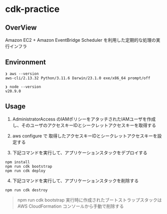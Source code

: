 # cdk-practice

## OverView

Amazon EC2 + Amazon EventBridge Scheduler を利用した定期的な処理の実行インフラ

## Environment

```shell
❯ aws --version
aws-cli/2.13.32 Python/3.11.6 Darwin/23.1.0 exe/x86_64 prompt/off

❯ node --version
v20.9.0
```

## Usage
1. AdministratorAccess のIAMポリシーをアタッチされたIAMユーザを作成し、そのユーザのアクセスキーIDとシークレットアクセスキーを取得する

2. aws configure で 取得したアクセスキーIDとシークレットアクセスキーを設定する

3. 下記コマンドを実行して、アプリケーションスタックをデプロイする

```shell
npm install
npm run cdk bootstrap
npm run cdk deploy
```

4. 下記コマンドを実行して、アプリケーションスタックを削除する
```
npm run cdk destroy
```

> npm run cdk bootstrap 実行時に作成されたブートストラップスタックは AWS CloudFormation コンソールから手動で削除する